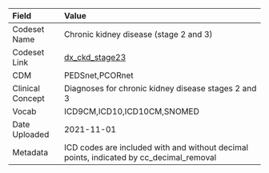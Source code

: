 |Field            |Value                                                                                   |
|:----------------|:---------------------------------------------------------------------------------------|
|Codeset Name     |Chronic kidney disease (stage 2 and 3)                                                  |
|Codeset Link     |[dx_ckd_stage23](https://github.com/PEDSnet/Variable-Dictionary/blob/main/conditions/dx_ckd_stage23.csv)|
|CDM              |PEDSnet,PCORnet                                                                         |
|Clinical Concept |Diagnoses for chronic kidney disease stages 2 and 3                                     |
|Vocab            |ICD9CM,ICD10,ICD10CM,SNOMED                                                             |
|Date Uploaded    |2021-11-01                                                                              |
|Metadata         |ICD codes are included with and without decimal points, indicated by cc_decimal_removal |
